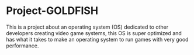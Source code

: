 # Project-GOLDFISH
This is a project about an operating system (OS) dedicated to other developers creating video game systems, this OS is super optimized and has what it takes to make an operating system to run games with very good performance.
